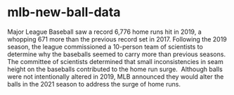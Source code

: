 # mlb-new-ball-data
 Major League Baseball saw a record 6,776 home runs hit in 2019, a whopping 671 more than the previous record set in 2017. Following the 2019 season, the league commissioned a 10-person team of scientists to determine why the baseballs seemed to carry more than previous seasons. The committee of scientists determined that small inconsistencies in seam height on the baseballs contributed to the home run surge.  Although balls were not intentionally altered in 2019, MLB announced they would alter the balls in the 2021 season to address the surge of home runs.
